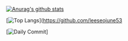 [![Anurag's github stats](https://github-readme-stats.vercel.app/api?username=leeseojune53)](https://github.com/leeseojune53)

[![Top Langs](https://github-readme-stats.vercel.app/api/top-langs/?username=leeseojune53)](https://github.com/leeseojune53

[![Daily Commit](https://gist.github.com/leeseojune53/09a82ae6dc96efa42e58f8479e15d272)]
